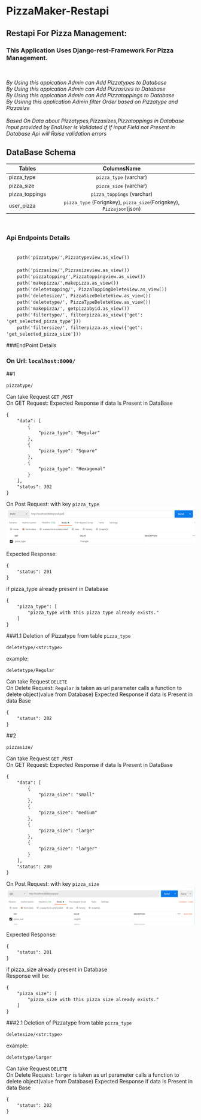 # PizzaMaker-Restapi
## Restapi For Pizza Management:
### This Application Uses Django-rest-Framework For Pizza Management.
<br>

*By Using this appication Admin can Add Pizzatypes to Database*<br>
*By Using this appication Admin can Add Pizzasizes to Database*<br>
*By Using this appication Admin can Add Pizzatoppings to Database*<br>
*By Usinng this application Admin filter Order based on Pizzatype and Pizzasize*<br>
<br>
*Based On Data about Pizzatypes,Pizzasizes,Pizzatoppings in Database 
Input provided by EndUser is Validated if If input Field not Present in Database
Api will Raise validation errors*

## DataBase Schema

| Tables        | ColumnsName   |        
| ------------- |:-------------:|          
| pizza_type   | `pizza_type` (varchar) |
| pizza_size      | `pizza_size` (varchar)      | 
| pizza_toppings  |  `pizza_toppings` (varchar)             |
| user_pizza      |   `pizza_type` (Forignkey), `pizza_size`(Forignkey), `Pizzajson`(json)|
  <br>

### Api Endpoints Details
<code>
    path('pizzatype/',Pizzatypeview.as_view())<br>
    path('pizzasize/',Pizzasizeview.as_view())
    path('pizzatopping/',Pizzatoppingview.as_view())
    path('makepizza/',makepizza.as_view())
    path('deletetopping/<str:topping>', PizzaToppingDeleteView.as_view())
    path('deletesize/<str:size>', PizzaSizeDeleteView.as_view())
    path('deletetype/<str:type>', PizzaTypeDeleteView.as_view())
    path('makepizza/<int:id>', getpizzabyid.as_view())
    path('filtertype/<str:type>', filterpizza.as_view({'get': 'get_selected_pizza_type'}))
    path('filtersize/<str:size>', filterpizza.as_view({'get': 'get_selected_pizza_size'}))
</code>

###EndPoint Details
### On Url: `localhost:8000/`
##1
```
pizzatype/
```
Can take Request  `GET` ,`POST`<br>
On GET Request: Expected Response if data Is Present in DataBase
```
{
    "data": [
        {
            "pizza_type": "Regular"
        },
        {
            "pizza_type": "Square"
        },
        {
            "pizza_type": "Hexagonal"
        }
    ],
    "status": 302
}
```
On Post Request: with key `pizza_type`
![sg](./Media/Post_Pizzatype.png)<br>

Expected Response:

```
{
    "status": 201
}
```

if pizza_type already present in Database

```
{
    "pizza_type": [
        "pizza_type with this pizza type already exists."
    ]
}
```


###1.1 Deletion of Pizzatype from table `pizza_type` 
```
deletetype/<str:type>

```
example:

```
deletetype/Regular
```

Can take Request  `DELETE` <br>
On Delete Request: `Regular` is taken as url parameter calls a function to delete object(value from Database)  Expected Response if data Is Present in data Base
```
{
    "status": 202
}
```


##2
```
pizzasize/
```
Can take Request  `GET` ,`POST`<br>
On GET Request: Expected Response if data Is Present in DataBase
```
{
    "data": [
        {
            "pizza_size": "small"
        },
        {
            "pizza_size": "medium"
        },
        {
            "pizza_size": "large"
        },
        {
            "pizza_size": "larger"
        }
    ],
    "status": 200
}
```
On Post Request: with key `pizza_size`
![sg](./Media/Post_Pizzasize.png)<br>

Expected Response:

```
{
    "status": 201
}
```
if pizza_size already present in Database<br>
Response will be:

```
{
    "pizza_size": [
        "pizza_size with this pizza size already exists."
    ]
}
```
###2.1 Deletion of Pizzatype from table `pizza_type` 
```
deletesize/<str:type>

```
example:

```
deletetype/larger
```

Can take Request  `DELETE` <br>
On Delete Request: `larger` is taken as url parameter calls a function to delete object(value from Database)  Expected Response if data Is Present in data Base
```
{
    "status": 202
}
```





                     
 


